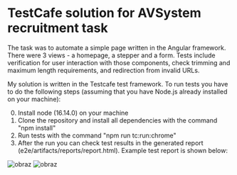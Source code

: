 # TestCafe solution for AVSystem recruitment task

The task was to automate a simple page written in the Angular framework. There were 3 views - a homepage, a stepper and a form. Tests include verification for user interaction with those components, check trimming and maximum length requirements, and redirection from invalid URLs.

My solution is written in the Testcafe test framework. To run tests you have to do the following steps (assuming that you have Node.js already installed on your machine):

0. Install node (16.14.0) on your machine
1. Clone the repository and install all dependencies with the command "npm install"
2. Run tests with the command "npm run tc:run:chrome"
3. After the run you can check test results in the generated report (e2e/artifacts/reports/report.html). Example test report is shown below:

![obraz](https://github.com/mikolajnowaczyk/TestCafeAVS/assets/22079260/c4fdbe3e-2b07-4475-a5d7-687ebabad9b4)
![obraz](https://github.com/mikolajnowaczyk/TestCafeAVS/assets/22079260/4fd1dda9-25a2-40de-bef8-7bec7fe63d2b)



